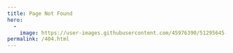 ```yaml
---
title: Page Not Found
hero:
  -
    image: https://user-images.githubusercontent.com/45976390/51295645-95ecb000-19e6-11e9-8172-5b254193a828.png
permalink: /404.html
---
```

